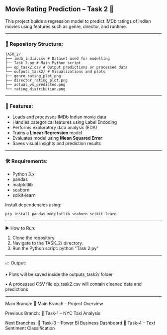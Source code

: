 ## Movie Rating Prediction – Task 2 🎥

This project builds a regression model to predict IMDb ratings of Indian movies using features such as genre, director, and runtime.

---

### 📁 Repository Structure:
```
TASK_2/
├── imdb_india.csv # Dataset used for modelling
├── Task 2.py # Main Python script
├── op_task2.csv # Output predictions or processed data
└── outputs_task2/ # Visualizations and plots
├── genre_rating_plot.png
├── director_rating_plot.png
├── actual_vs_predicted.png
└── rating_distribution.png
```

---

### 📌 Features:
* Loads and processes IMDb Indian movie data  
* Handles categorical features using Label Encoding  
* Performs exploratory data analysis (EDA)  
* Trains a **Linear Regression** model  
* Evaluates model using **Mean Squared Error**  
* Saves visual insights and prediction results

---

### 🛠️ Requirements:
* Python 3.x  
* pandas  
* matplotlib  
* seaborn  
* scikit-learn  

Install dependencies using:
```bash
pip install pandas matplotlib seaborn scikit-learn
```

---

▶️ How to Run:
1.	Clone the repository.
2.	Navigate to the TASK_2/ directory.
3.	Run the Python script:
python "Task 2.py"

---

📈 Output:

• Plots will be saved inside the outputs_task2/ folder

• A processed CSV file op_task2.csv will contain cleaned data and predictions

---

Main Branch:
🔗 Main Branch – Project Overview

Previous Branch:
🔁 Task-1 – NYC Taxi Analysis

Next Branches:
🔁 Task-3 – Power BI Business Dashboard
🔁 Task-4 – Text Sentiment Classification
